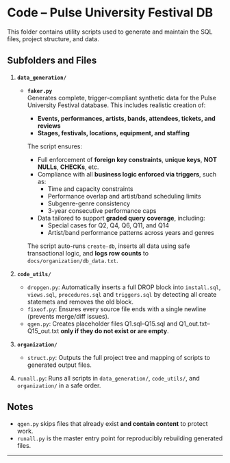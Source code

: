 # Code – Pulse University Festival DB

This folder contains utility scripts used to generate and maintain the SQL files, project structure, and data.

## Subfolders and Files

1. **`data_generation/`**

   - **`faker.py`**  
     Generates complete, trigger-compliant synthetic data for the Pulse University Festival database. This includes realistic creation of:

     - **Events, performances, artists, bands, attendees, tickets, and reviews**
     - **Stages, festivals, locations, equipment, and staffing**

     The script ensures:

     - Full enforcement of **foreign key constraints**, **unique keys**, **NOT NULLs**, **CHECKs**, etc.
     - Compliance with all **business logic enforced via triggers**, such as:
       - Time and capacity constraints
       - Performance overlap and artist/band scheduling limits
       - Subgenre-genre consistency
       - 3-year consecutive performance caps
     - Data tailored to support **graded query coverage**, including:
       - Special cases for Q2, Q4, Q6, Q11, and Q14
       - Artist/band performance patterns across years and genres

     The script auto-runs `create-db`, inserts all data using safe transactional logic, and **logs row counts** to `docs/organization/db_data.txt`.

2. **`code_utils/`**

   - `dropgen.py`: Automatically inserts a full DROP block into `install.sql`, `views.sql`, `procedures.sql` and `triggers.sql` by detecting all create statemets and removes the old block.
   - `fixeof.py`: Ensures every source file ends with a single newline (prevents merge/diff issues).
   - `qgen.py`: Creates placeholder files Q1.sql–Q15.sql and Q1_out.txt–Q15_out.txt **only if they do not exist or are empty**.

3. **`organization/`**

   - `struct.py`: Outputs the full project tree and mapping of scripts to generated output files.

4. `runall.py`: Runs all scripts in `data_generation/`, `code_utils/`, and `organization/` in a safe order.

## Notes

- `qgen.py` skips files that already exist **and contain content** to protect work.
- `runall.py` is the master entry point for reproducibly rebuilding generated files.

---
